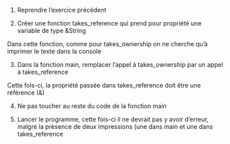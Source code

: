 1. Reprendre l’exercice précédent


2. Créer une fonction takes_reference qui prend pour propriété une variable de type &String

Dans cette fonction, comme pour takes_ownership on ne cherche qu’à imprimer le texte dans la console


3. Dans la fonction main, remplacer l’appel à takes_ownership par un appel à takes_reference

Cette fois-ci, la propriété passée dans takes_reference doit être une référence (&)


4. Ne pas toucher au reste du code de la fonction main


5. Lancer le programme, cette fois-ci il ne devrait pas y avoir d’erreur, malgré la présence de deux impressions (une dans main et une dans takes_reference
